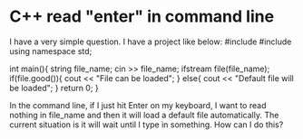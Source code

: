 
# C++ read "enter" in command line

I have a very simple question.
I have a project like below:
#include <iostream>
#include <fstream>
using namespace std;

int main(){
    string file_name;
    cin >> file_name;
    ifstream file(file_name);
    if(file.good()){
        cout << "File can be loaded";
    }
    else{
        cout << "Default file will be loaded";
    }
    return 0;
}

In the command line, if I just hit Enter on my keyboard, I want to read nothing in file_name and then it will load a default file automatically. The current situation is it will wait until I type in something.
How can I do this?

        
